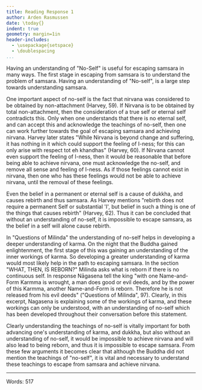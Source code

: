 ```yaml
---
title: Reading Response 1
author: Arden Rasmussen
date: \today{}
indent: true
geometry: margin=1in
header-includes:
  - \usepackage{setspace}
  - \doublespacing
...
```


Having an understanding of "No-Self" is useful for escaping samsara in many
ways. The first stage in escaping from samsara is to understand the problem of
samsara. Having an understanding of "No-self", is a large step towards
understanding samsara.

One important aspect of no-self is the fact that nirvana was considered to be
obtained by non-attachment (Harvey, 59). If Nirvana is to be obtained by total
non-attachment, then the consideration of a true self or eternal self
contradicts this. Only when one understands that there is no eternal self, and
can accept this and acknowledge the teachings of no-self, then one can work
further towards the goal of escaping samsara and achieving nirvana. Harvey
later states "While Nirvana is beyond change and suffering, it has nothing in
it which could support the feeling of I-ness; for this can only arise with
respect tot eh khandhas" (Harvey, 60). If Nirvana cannot even support the
feeling of I-ness, then it would be reasonable that before being able to
achieve nirvana, one must acknowledge the no-self, and remove all sense and
feeling of I-ness. As if those feelings cannot exist in nirvana, then one who
has these feelings would not be able to achieve nirvana, until the removal of
these feelings.

Even the belief in a permanent or eternal self is a cause of dukkha, and causes
rebirth and thus samsara. As Harvey mentions "rebirth does not require a
permanent Self or substantial 'I', but belief in such a thing is one of the
things that causes rebirth" (Harvey, 62). Thus it can be concluded that without
an understanding of no-self, it is impossible to escape samsara, as the belief
in a self will alone cause rebirth.

In "Questions of Milinda" the understanding of no-self helps in developing a
deeper understanding of karma. On the night that the Buddha gained
enlightenment, the first stage of this was gaining an understanding of the
inner workings of karma. So developing a greater understanding of karma would
most likely help in the path to escaping samsara. In the section "WHAT, THEN,
IS REBORN?" Milinda asks what is reborn if there is no continuous self. In
response Nāgasena tell the king "with one Name-and-Form Karmma is wrought, a
man does good or evil deeds, and by the power of this Karmma, another
Name-and-Form is reborn. Therefore he is not released from his evil deeds"
("Questions of Milinda", 97). Clearly, in this excerpt, Nagasena is explaining
some of the workings of karma, and these workings can only be understood, with
an understanding of no-self which has been developed throughout their
conversation before this statement.

Clearly understanding the teachings of no-self is vitally important for both
advancing one's understanding of karma, and dukkha, but also without an
understanding of no-self, it would be impossible to achieve nirvana and will
also lead to being reborn, and thus it is impossible to escape samsara. From
these few arguments it becomes clear that although the Buddha did not mention
the teachings of "no-self", it is vital and necessary to understand these
teachings to escape from samsara and achieve nirvana.

---
Words: 517
